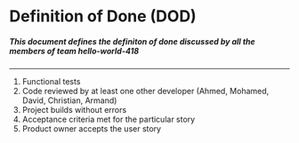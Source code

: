 # Definition of Done (DOD)
##### This document defines the definiton of done discussed by all the members of team hello-world-418
<hr>


1. Functional tests
2. Code reviewed by at least one other developer (Ahmed, Mohamed, David, Christian, Armand)
3. Project builds without errors
4. Acceptance criteria met for the particular story
5. Product owner accepts the user story
